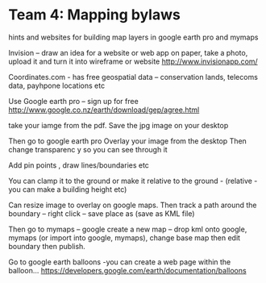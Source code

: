 # Team 4: Mapping bylaws

hints and websites for building map layers in google earth pro and mymaps

Invision – draw an idea for a website or web app on paper, take a  photo, upload it and turn it into wireframe or website 
http://www.invisionapp.com/ 

Coordinates.com  - has free geospatial data – conservation lands, telecoms data, payhpone locations etc

Use Google earth  pro –  sign up for free
http://www.google.co.nz/earth/download/gep/agree.html

take your iamge from the pdf. 
Save the jpg image on your desktop

Then go to google earth pro
Overlay your image from the desktop 
Then change transparenc y so you can see through it

Add pin points , draw lines/boundaries etc

You can clamp it to the  ground or make it relative to the ground - (relative  - you can make a building height etc)

Can resize image to overlay on google maps. Then track a path around the boundary  – right click – save place as (save as KML file) 

Then go to mymaps – google create a new map – drop kml onto google, mymaps  (or import into google, mymaps), change base map then edit boundary then publish.

Go to google earth balloons  -you can create a web page within the balloon...
https://developers.google.com/earth/documentation/balloons 


